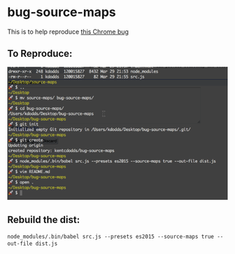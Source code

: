 # bug-source-maps

This is to help reproduce [this Chrome bug](https://bugs.chromium.org/p/chromium/issues/detail?id=598032)

## To Reproduce:

![demo](demo.gif)

## Rebuild the dist:

```
node_modules/.bin/babel src.js --presets es2015 --source-maps true --out-file dist.js
```

